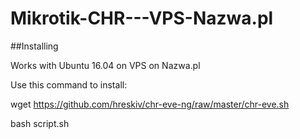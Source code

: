 # Mikrotik-CHR---VPS-Nazwa.pl

##Installing

Works with Ubuntu 16.04 on VPS on Nazwa.pl

Use this command to install:

wget https://github.com/hreskiv/chr-eve-ng/raw/master/chr-eve.sh

bash script.sh
